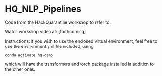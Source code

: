 # HQ_NLP_Pipelines
 Code from the HackQuarantine workshop to refer to. 

Watch workshop video at: [forthcoming]

Instructions:
If you wish to use the enclosed virtual environment, feel free to use the environment.yml file included, using
```
conda activate hq-demo
```
which will have the transformers and torch package installed in addition to the other ones.
